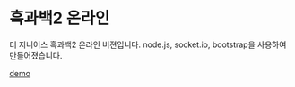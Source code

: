 흑과백2 온라인
================

더 지니어스 흑과백2 온라인 버젼입니다. node.js, socket.io, bootstrap을 사용하여 만들어졌습니다.

[demo](http://woogenius.me/works/node.js/genius-game-bnw2/)
